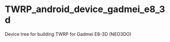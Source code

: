 TWRP_android_device_gadmei_e8_3d
================================

Device tree for building TWRP for Gadmei E8-3D (NEO3DO)
